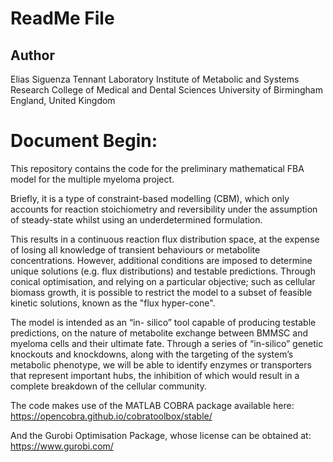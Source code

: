 # ReadMe File

## Author
Elias Siguenza
Tennant Laboratory
Institute of Metabolic and Systems Research
College of Medical and Dental Sciences
University of Birmingham
England, United Kingdom

# Document Begin:

This repository contains the code for the 
preliminary mathematical FBA model
for the multiple myeloma project.

Briefly, it is a type of constraint-based modelling (CBM), 
which only accounts for reaction stoichiometry and 
reversibility under the assumption of steady-state 
whilst using an underdetermined formulation. 

This results in a continuous reaction flux distribution 
space, at the expense of losing all knowledge of 
transient behaviours or metabolite concentrations. 
However, additional conditions are imposed to determine 
unique solutions (e.g. flux distributions) and testable predictions. 
Through conical optimisation, and relying on a particular objective; 
such as cellular biomass growth, it is possible to restrict 
the model to a subset of feasible kinetic solutions, 
known as the "flux hyper-cone".

The model is intended as an “in- silico” tool capable of
producing testable predictions, on the nature of metabolite exchange 
between BMMSC and myeloma cells and their ultimate fate. 
Through a series of “in-silico” genetic knockouts and knockdowns, 
along with the targeting of the system’s metabolic phenotype, 
we will be able to identify enzymes or transporters that represent 
important hubs, the inhibition of which would result in a complete 
breakdown of the cellular community. 

The code makes use of the MATLAB COBRA package 
available here:
https://opencobra.github.io/cobratoolbox/stable/

And the Gurobi Optimisation Package,
whose license can be obtained at: 
https://www.gurobi.com/



